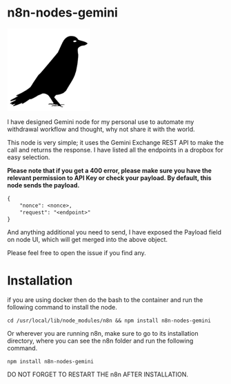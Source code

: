 # n8n-nodes-gemini

![n8n.io - Workflow Automation](https://raw.githubusercontent.com/n8n-io/n8n/master/assets/n8n-logo.png)

I have designed Gemini node for my personal use to automate my withdrawal workflow and thought, why not share it with the world.

This node is very simple; it uses the Gemini Exchange REST API to make the call and returns the response. I have listed all the endpoints in a dropbox for easy selection.

**Please note that if you get a 400 error, please make sure you have the relevant permission to API Key or check your payload. By default, this node sends the payload.**

```
{
    "nonce": <nonce>,
    "request": "<endpoint>"
}
```

And anything additional you need to send, I have exposed the Payload field on node UI, which will get merged into the above object.

Please feel free to open the issue if you find any.


# Installation

if you are using docker then do the bash to the container and run the following command to install the node.

````
cd /usr/local/lib/node_modules/n8n && npm install n8n-nodes-gemini
````

Or wherever you are running n8n, make sure to go to its installation directory, where you can see the n8n folder and run the following command.

```
npm install n8n-nodes-gemini
```

DO NOT FORGET TO RESTART THE n8n AFTER INSTALLATION.

